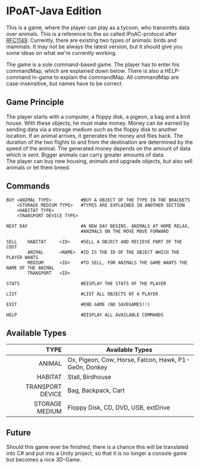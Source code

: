 # IPoAT-Java Edition

This is a game, where the player can play as a tycoon, who transmitts data over animals. This is a reference to the so
called IPoAC-protocol after [RFC1149](https://datatracker.ietf.org/doc/html/rfc1149). Currently, there are existing two
types of animals: birds and mammals. It may not be always the latest version, but it should give you some ideas on what
we're currently working.

The game is a sole command-based game. The player has to enter his commandMap, which are explained down below. There is
also a HELP-command in-game to explain the commandMap. All commandMap are case-insensitive, but names have to be
correct.

## Game Principle

The player starts with a computer, a floppy disk, a pigeon, a bag and a bird house. With these objects, he must make
money. Money can be earned by sending data via a storage medium such as the floppy disk to another location. If an
animal arrives, it generates the money and flies back. The duration of the two flights to and from the destination are
determined by the speed of the animal. The generated money depends on the amount of data which is sent. Bigger animals
can carry greater amounts of data.  
The player can buy new housing, animals and upgrade objects, but also sell animals or let them breed.

## Commands

```IPoAT
BUY <ANIMAL TYPE>           #BUY A OBJECT OF THE TYPE IN THE BRACKETS
    <STORAGE MEDIUM TYPE>   #TYPES ARE EXPLAINED IN ANOTHER SECTION
    <HABITAT TYPE>
    <TRANSPORT DEVICE TYPE>
    
NEXT DAY                    #A NEW DAY BEGINS. ANIMALS AT HOME RELAX,
                            #ANIMALS ON THE MOVE MOVE FORWARD
                          
SELL    HABITAT     <ID>    #SELL A OBJECT AND RECIEVE PART OF THE COST
        ANIMAL      <NAME>  #ID IS THE ID OF THE OBJECT WHICH THE PLAYER WANTS
        MEDIUM      <ID>    #TO SELL, FOR ANIMALS THE GAME WANTS THE NAME OF THE ANIMAL
        TRANSPORT   <ID>
        
STATS                       #DISPLAY THE STATS OF THE PLAYER

LIST                        #LIST ALL OBJECTS OF A PLAYER

EXIT                        #END GAME (NO SAVEGAMES!!)

HELP                        #DISPLAY ALL AVAILABLE COMMANDS        
```

## Available Types

|             TYPE | Available Types |
|-----------------:|-----------------|
|           ANIMAL | Ox, Pigeon, Cow, Horse, Falcon, Hawk, P1-Ge0n, Donkey               |
|          HABITAT | Stall, Birdhouse               |
| TRANSPORT DEVICE | Bag, Backpack, Cart               |
|   STORAGE MEDIUM | Floppy Disk, CD, DVD, USB, extDrive               |

## Future

Should this game ever be finished, there is a chance this will be translated into C# and put into a Unity project, so
that it is no longer a console game but becomes a nice 3D-Game.